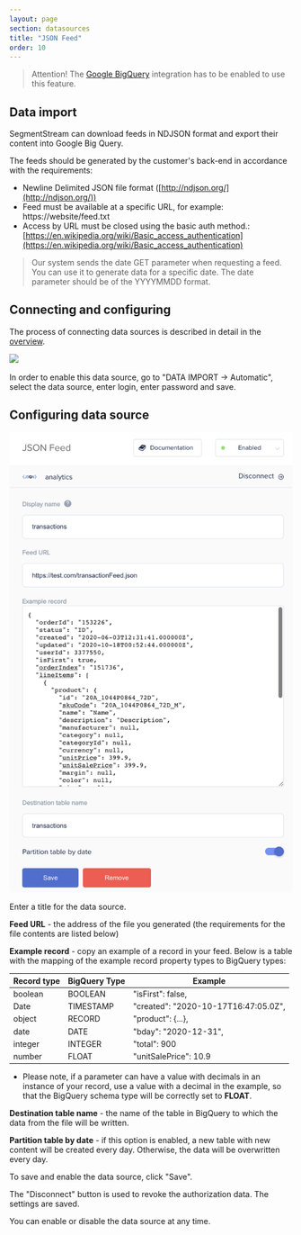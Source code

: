 ```yaml
---
layout: page
section: datasources
title: "JSON Feed"
order: 10
---
```


> Attention! The [Google BigQuery](/integrations/google-bigquery) integration has to be enabled to use this feature.

## Data import

SegmentStream can download feeds in NDJSON format and export their content into Google Big Query.

The feeds should be generated by the customer's back-end in accordance with the requirements:

- Newline Delimited JSON file format ([http://ndjson.org/](http://ndjson.org/))
- Feed must be available at a specific URL, for example: https://website/feed.txt
- Access by URL must be closed using the basic auth method.: [https://en.wikipedia.org/wiki/Basic_access_authentication](https://en.wikipedia.org/wiki/Basic_access_authentication)

> Our system sends the date GET parameter when requesting a feed. You can use it to generate data for a specific date.
The date parameter should be of the YYYYMMDD format.

## Connecting and configuring

The process of connecting data sources is described in detail in the [overview](https://docs.segmentstream.com/datasources/index).

![](/img/json_feed_1.png)

In order to enable this data source, go to "DATA IMPORT → Automatic", select the data source, enter login, enter password and save.

## Configuring data source

![](/img/json_feed_example.png)

Enter a title for the data source.

**Feed URL** - the address of the file you generated (the requirements for the file contents are listed below)

**Example record** - copy an example of a record in your feed. Below is a table with the mapping of the example record property types to BigQuery types:

Record type|BigQuery Type|Example
--- | --- | ---
boolean | BOOLEAN | "isFirst": false,
Date | TIMESTAMP | "created": "2020-10-17T16:47:05.0Z",
object | RECORD | "product": {...},
date | DATE | "bday": "2020-12-31",
integer | INTEGER | "total": 900
number | FLOAT | "unitSalePrice": 10.9

- Please note, if a parameter can have a value with decimals in an instance of your record, use a value with a decimal in the example, so that the BigQuery schema type will be correctly set to **FLOAT**.

**Destination table name** - the name of the table in BigQuery to which the data from the file will be written.

**Partition table by date** - if this option is enabled, a new table with new content will be created every day. Otherwise, the data will be overwritten every day.

To save and enable the data source, click "Save".

The "Disconnect" button is used to revoke the authorization data. The settings are saved.

You can enable or disable the data source at any time.
